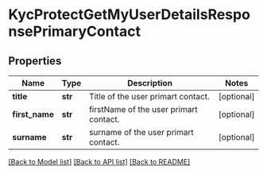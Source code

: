 # KycProtectGetMyUserDetailsResponsePrimaryContact

## Properties
Name | Type | Description | Notes
------------ | ------------- | ------------- | -------------
**title** | **str** | Title of the user primart contact. | [optional] 
**first_name** | **str** | firstName of the user primart contact. | [optional] 
**surname** | **str** | surname of the user primart contact. | [optional] 

[[Back to Model list]](../README.md#documentation-for-models) [[Back to API list]](../README.md#documentation-for-api-endpoints) [[Back to README]](../README.md)

